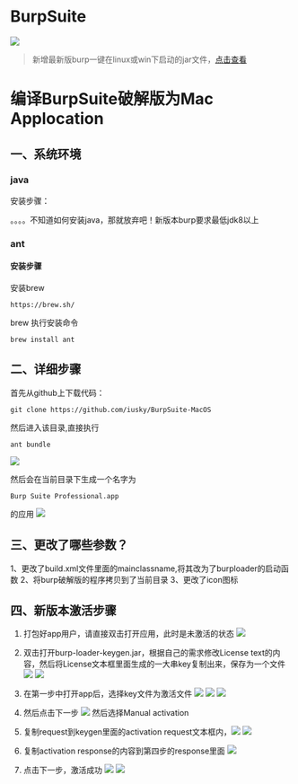 BurpSuite
===============
![](http://mweb.03sec.com/2018-01-26-15169456970441.jpg)

> 新增最新版burp一键在linux或win下启动的jar文件，[点击查看](https://github.com/iusky/BurpSuite-MacOS/releases/tag/v.1.7.31)

# 编译BurpSuite破解版为Mac Applocation

## 一、系统环境
### java
 安装步骤：
 
 。。。。不知道如何安装java，那就放弃吧！新版本burp要求最低jdk8以上
### ant
#### 安装步骤

安装brew

```
https://brew.sh/
```
brew 执行安装命令

```
brew install ant

```
 


## 二、详细步骤
首先从github上下载代码：

```
git clone https://github.com/iusky/BurpSuite-MacOS
```

然后进入该目录,直接执行

```
ant bundle
```
![](http://mweb.03sec.com/2018-01-26-15169455640146.jpg)

然后会在当前目录下生成一个名字为

```
Burp Suite Professional.app
```
的应用
![](http://mweb.03sec.com/2018-01-26-15169454570028.jpg)


## 三、更改了哪些参数？

1、更改了build.xml文件里面的mainclassname,将其改为了burploader的启动函数
2、将burp破解版的程序拷贝到了当前目录
3、更改了icon图标

## 四、新版本激活步骤
1. 打包好app用户，请直接双击打开应用，此时是未激活的状态
![](http://mweb.03sec.com/2018-01-26-15169447609665.jpg)

2. 双击打开burp-loader-keygen.jar，根据自己的需求修改License text的内容，然后将License文本框里面生成的一大串key复制出来，保存为一个文件
![](http://mweb.03sec.com/2018-01-26-15169447851635.jpg)
![](http://mweb.03sec.com/2018-01-26-15169447969534.jpg)

3. 在第一步中打开app后，选择key文件为激活文件
![](http://mweb.03sec.com/2018-01-26-15169448151197.jpg)
![](http://mweb.03sec.com/2018-01-26-15169448507785.jpg)
![](http://mweb.03sec.com/2018-01-26-15169448553134.jpg)

4. 然后点击下一步
![](http://mweb.03sec.com/2018-01-26-15169451271421.jpg)
然后选择Manual activation
5. 复制request到keygen里面的activation request文本框内，![](http://mweb.03sec.com/2018-01-26-15169451887661.jpg)
![](http://mweb.03sec.com/2018-01-26-15169452080793.jpg)
6. 复制activation response的内容到第四步的response里面
![](http://mweb.03sec.com/2018-01-26-15169452836490.jpg)
7. 点击下一步，激活成功
![](http://mweb.03sec.com/2018-01-26-15169453416766.jpg)
![](http://mweb.03sec.com/2018-01-26-15169453941798.jpg)




